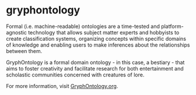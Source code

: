 # gryphontology

Formal (i.e. machine-readable) ontologies are a time-tested and platform-agnostic technology that allows subject matter experts and hobbyists to create classification systems, organizing concepts within specific domains of knowledge and enabling users to make inferences about the relationships between them.

GryphOntology is a formal domain ontology - in this case, a bestiary - that aims to foster creativity and facilitate research for both entertainment and scholastic communities concerned with creatures of lore.

For more information, visit [GryphOntology.org](http://www.gryphontology.org/).
